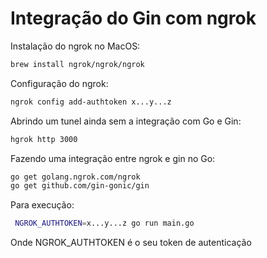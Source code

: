 # Integração do Gin com ngrok


Instalação do ngrok no MacOS:

```sh
brew install ngrok/ngrok/ngrok
```

Configuração do ngrok:

```sh
ngrok config add-authtoken x...y...z
```

Abrindo um tunel ainda sem a integração com Go e Gin:

```sh
hgrok http 3000
```

Fazendo uma integração entre ngrok e gin no Go:

```sh
go get golang.ngrok.com/ngrok
go get github.com/gin-gonic/gin
```

Para execução:

```sh
 NGROK_AUTHTOKEN=x...y...z go run main.go
```
Onde NGROK_AUTHTOKEN é o seu token de autenticação